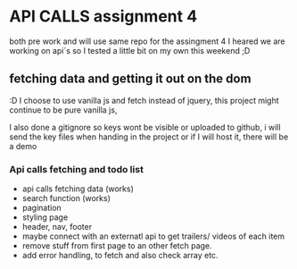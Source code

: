 # API CALLS assignment 4

both pre work and will use same repo for the assingment 4
I heared we are working on api´s so I tested a little bit on my own this weekend ;D

## fetching data and getting it out on the dom

:D I choose to use vanilla js and fetch
instead of jquery, this project might continue to be pure vanilla js, 

I also done a gitignore so keys wont be visible or uploaded to github, i will send the key files  when handing in the project
or if I will host it, there will be a demo

### Api calls fetching and todo list

- api calls fetching data (works)
- search function (works)
- pagination
- styling page
- header, nav, footer
- maybe connect with an externatl api to get trailers/ videos of each item
- remove stuff from first page to an other fetch page.
- add error handling, to fetch and also check array etc. 
